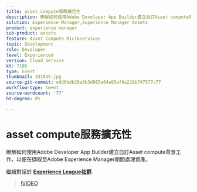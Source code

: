 ```yaml
---
title: asset compute服務擴充性
description: 瞭解如何使用Adobe Developer App Builder建立自訂Asset compute背景工作，以便在擷取至Adobe Experience Manager期間處理資產。 此工作階段為Adobe Developers Live內容事件的一部分。
solution: Experience Manager,Experience Manager Assets
product: experience manager
sub-product: assets
feature: Asset Compute Microservices
topic: Development
role: Developer
level: Experienced
version: Cloud Service
kt: 7186
type: Event
thumbnail: 331849.jpg
source-git-commit: edd0bdb28a9b3d065a64a95af6a216b747577c77
workflow-type: tm+mt
source-wordcount: '77'
ht-degree: 0%

---
```


# asset compute服務擴充性

瞭解如何使用Adobe Developer App Builder建立自訂Asset compute背景工作，以便在擷取至Adobe Experience Manager期間處理資產。

繼續對話於 **[Experience League社群](http://adobe.ly/36Yd3v6)**.

>[!VIDEO](https://video.tv.adobe.com/v/331849/?quality=12&learn=on&hidetitle=true)
